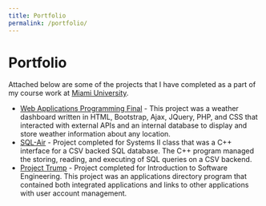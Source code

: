 ```yaml
---
title: Portfolio
permalink: /portfolio/
---
```

# Portfolio

Attached below are some of the projects that I have completed as a part of my course work at [Miami University](/university).  
* [Web Applications Programming Final](cse383final) - This project was a weather dashboard written in HTML, Bootstrap, Ajax, JQuery, PHP, and CSS that interacted with external APIs and an internal database to display and store weather information about any location. 
* [SQL-Air](cse381-sqlair) - Project completed for Systems II class that was a C++ interface for a CSV backed SQL database.  The C++ program managed the storing, reading, and executing of SQL queries on a CSV backend.
* [Project Trump](cse201-projecttrump) - Project completed for Introduction to Software Engineering.  This project was an applications directory program that contained both integrated applications and links to other applications with user account management.
